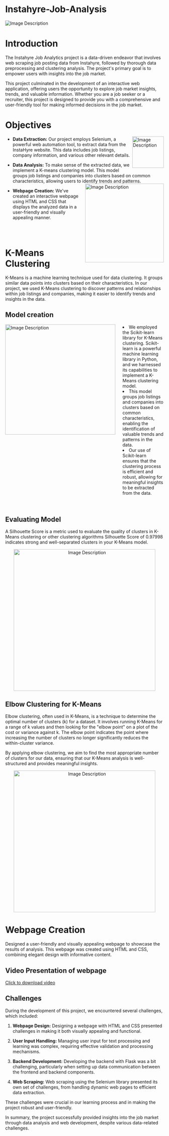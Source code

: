 # Instahyre-Job-Analysis

<img src="https://github.com/ShivanniShinde/Instahyre-Job-Analysis/assets/143825606/e502f58f-c6b1-474b-bf40-aeb8afe63796" alt="Image Description" >

# Introduction

The Instahyre Job Analytics project is a data-driven endeavor that involves web scraping job posting data from Instahyre, followed by thorough data preprocessing and clustering analysis. The project's primary goal is to empower users with insights into the job market.

This project culminated in the development of an interactive web application, offering users the opportunity to explore job market insights, trends, and valuable information. Whether you are a job seeker or a recruiter, this project is designed to provide you with a comprehensive and user-friendly tool for making informed decisions in the job market.

# Objectives
<img src="https://github.com/ShivanniShinde/Instahyre-Job-Analysis/assets/143825606/8a7a475b-62a5-4410-b6f6-418fa68f6a79" alt="Image Description" width="100" height="100" align ='right'>

- **Data Extraction:** Our project employs Selenium, a powerful web automation tool, to extract data from the InstaHyre website. This data includes job listings, company information, and various other relevant details.

 
- **Data Analysis:** To make sense of the extracted data, we implement a K-means clustering model. This model groups job listings and companies into clusters based on common characteristics, allowing users to identify trends and patterns.
  <img src="https://github.com/ShivanniShinde/Instahyre-Job-Analysis/assets/143825606/81a13dec-0cec-4355-beb8-a59d0e3e8bb7" alt="Image Description" width="250" align ='right'>
- **Webpage Creation:** We've created an interactive webpage using HTML and CSS that displays the analyzed data in a user-friendly and visually appealing manner.
<br>
<br>

# K-Means Clustering

K-Means is a machine learning technique used for data clustering. It groups similar data points into clusters based on their characteristics. In our project, we used K-Means clustering to discover patterns and relationships within job listings and companies, making it easier to identify trends and insights in the data.





## Model creation
<div style="display: flex; justify-content: space-between;">
    <div style="flex: 1; margin-right: 20px;">
        <img src="https://github.com/ShivanniShinde/Instahyre-Job-Analysis/assets/143825606/8d89a528-2d06-441f-b773-5594d1a4690d" alt="Image Description" width="350" align ='left'>
    </div>
    <div style="flex: 2;">
       <li> We employed the Scikit-learn library for K-Means clustering. Scikit-learn is a powerful machine learning library in Python, and we harnessed its capabilities to implement a K-Means clustering model. </li><li>This model groups job listings and companies into clusters based on common characteristics, enabling the identification of valuable trends and patterns in the data.</li>
        <li>Our use of Scikit-learn ensures that the clustering process is efficient and robust, allowing for meaningful insights to be extracted from the data.</li>
    
  </div>
</div>
<br>
<br>

## Evaluating Model
A Silhouette Score is a metric used to evaluate the quality of clusters in K-Means clustering or other clustering algorithms
Silhouette Score of 0.97998 indicates strong and well-separated clusters in your K-Means model.
<p align="center">
  <img src="https://github.com/ShivanniShinde/Instahyre-Job-Analysis/assets/143825606/74ade680-fbb4-4058-8cc3-3a649641a1e4" alt="Image Description" width="450">
</p>

## Elbow Clustering for K-Means

Elbow clustering, often used in K-Means, is a technique to determine the optimal number of clusters (k) for a dataset. It involves running K-Means for a range of k values and then looking for the "elbow point" on a plot of the cost or variance against k. The elbow point indicates the point where increasing the number of clusters no longer significantly reduces the within-cluster variance.

By applying elbow clustering, we aim to find the most appropriate number of clusters for our data, ensuring that our K-Means analysis is well-structured and provides meaningful insights.

<p align="center">
  <img src="https://github.com/ShivanniShinde/Instahyre-Job-Analysis/assets/143825606/43425f33-2f39-460f-9277-e23ddf57cb80" alt="Image Description" width="450">
</p>

# Webpage Creation
Designed a user-friendly and visually appealing webpage to showcase the results of  analysis. This webpage was created using HTML and CSS, combining elegant design with informative content.

## Video Presentation of webpage

[Click to download video](https://github.com/ShivanniShinde/Instahyre-Job-Analysis/raw/main/assets/143825606/034082d1-236a-4b5d-bf2c-10e4cc02e537)
## Challenges

During the development of this project, we encountered several challenges, which included:

1. **Webpage Design:** Designing a webpage with HTML and CSS presented challenges in making it both visually appealing and functional.

2. **User Input Handling:** Managing user input for text processing and learning was complex, requiring effective validation and processing mechanisms.

3. **Backend Development:** Developing the backend with Flask was a bit challenging, particularly when setting up data communication between the frontend and backend components.

4. **Web Scraping:** Web scraping using the Selenium library presented its own set of challenges, from handling dynamic web pages to efficient data extraction.

These challenges were crucial in our learning process and in making the project robust and user-friendly.

In summary, the project successfully provided insights into the job market through data analysis and web development, despite various data-related challenges.






  

